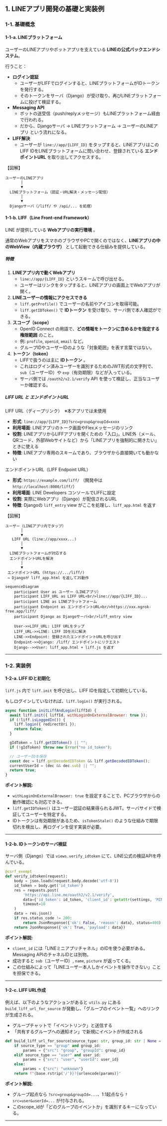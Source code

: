 ## 1. LINEアプリ開発の基礎と実装例

### 1-1. 基礎概念

#### 1-1-a. **LINEプラットフォーム**

ユーザーのLINEアプリやボットアプリを支えている **LINEの公式バックエンドシステム**。

行うこと：

* **ログイン認証**
  * ユーザーがLIFFでログインすると、LINEプラットフォームがIDトークンを発行する。
  * そのトークンをサーバ（Django）が受け取り、再びLINEプラットフォームに投げて検証する。
* **Messaging API**
  * ボットの送受信（push/replyメッセージ）もLINEプラットフォーム経由で行われる。
  * だから、Djangoサーバ → LINEプラットフォーム → ユーザーのLINEアプリ という流れになる。
* **LIFF解決**
  * ユーザーが `line://app/{LIFF_ID}` をタップすると、LINEアプリはこのLIFF IDをLINEプラットフォームに問い合わせ、登録されている **エンドポイントURL** を取り出してアクセスする。

【図解】

```
ユーザーのLINEアプリ
       │
       ▼
  LINEプラットフォーム（認証・URL解決・メッセージ配信）
       │
       ▼
  Djangoサーバ（/liff/ や /api/... を処理）
```



#### 1-1-b. LIFF（Line Front-end Framework）

LINE が提供している **Webアプリの実行環境** 。

通常のWebアプリをスマホのブラウザやPCで開くのではなく、**LINEアプリの中のWebView（内蔵ブラウザ）** として起動できる仕組みを提供している。

##### 特徴

1. **LINEアプリ内で動くWebアプリ**
   * `line://app/{LIFF_ID}` というスキームで呼び出せる。
   * ユーザーはリンクをタップすると、LINEアプリの画面上でWebアプリが開く。
2. **LINEユーザーの情報にアクセスできる**
   * `liff.getProfile()` でユーザーの名前やアイコンを取得可能。
   * `liff.getIDToken()` で **IDトークン** を受け取り、サーバ側で本人確認ができる。
3. **スコープ（scope）**
   * OpenID Connect の用語で、**どの情報をトークンに含めるかを指定する権限範囲** のこと。
   * 例: `profile`, `openid`, `email` など。
   * グループIDやユーザーIDのような「対象範囲」を表す言葉ではない。
4. **トークン（token）**
   * LIFFで扱うのは主に  **IDトークン** 。
   * これはログイン済みユーザーを識別するためのJWT形式の文字列で、`sub`（ユーザーID）や `exp`（有効期限）などが入っている。
   * サーバ側では `/oauth2/v2.1/verify` API を使って検証し、正当なユーザーか確認する。

##### LIFF URL と エンドポイントURL

LIFF URL（ディープリンク）　※本アプリでは未使用

- **形式**: `line://app/{LIFF_ID}?src=group&groupId=xxxx`
- **利用場面**: LINEアプリのトーク画面やFlexメッセージのリンク
- **役割**: LINEアプリからLIFFアプリを開くための「入口」。LINE外（メール、QRコード、外部Webサイトなど）から「LINEアプリを強制的に開きたい」ときに使える
- **特徴**: LINEアプリ専用のスキームであり、ブラウザから直接開いても動かない

エンドポイントURL（LIFF Endpoint URL）

- **形式**: `https://example.com/liff/` （開発中は `http://localhost:8000/liff/`）
- **利用場面**: LINE Developers コンソールでLIFFに設定
- **役割**: 実際にWebアプリ（Django）が配信されるURL
- **特徴**: Djangoの `liff_entry` view がここを処理し、`liff_app.html` を返す

【図解】

```
ユーザー（LINEアプリ内でタップ）
       │
       ▼
   LIFF URL (line://app/xxxx...)
       │
       ▼
  LINEプラットフォームが対応する
  エンドポイントURLを解決
       │
       ▼
 エンドポイントURL (https://.../liff/)
 → Djangoが liff_app.html を返してJS動作
```


```mermaid
sequenceDiagram
    participant User as ユーザー（LINEアプリ）
    participant LIFF_URL as LIFF URL<br/>line://app/{LIFF_ID}...
    participant LINE as LINEプラットフォーム
    participant Endpoint as エンドポイントURL<br/>https://xxx.ngrok-free.app/liff/
    participant Django as Djangoサーバ<br/>liff_entry view

    User->>LIFF_URL: LIFF URLをタップ
    LIFF_URL->>LINE: LIFF IDを元に解決
    LINE->>Endpoint: 登録されたエンドポイントURLを呼び出す
    Endpoint->>Django: /liff/ エンドポイントにリクエスト
    Django-->>User: liff_app.html + liff.js を返す
```

---

### 1-2. 実装例

#### 1-2-a. LIFF IDと初期化

`liff.js` 内で `liff.init` を呼び出し、LIFF IDを指定して初期化している。

もしログインしていなければ、`liff.login()` が実行される。

```js
async function initLiffAndLogin(liffId) {
  await liff.init({ liffId, withLoginOnExternalBrowser: true });
  if (!liff.isLoggedIn()) {
    liff.login({ redirectUri });
    return false;
  }

  gIdToken = liff.getIDToken() || "";
  if (!gIdToken) throw new Error("no id_token");

  // ユーザーIDを保存
  const dec = liff.getDecodedIDToken && liff.getDecodedIDToken();
  currentUserId = (dec && dec.sub) || "";
  return true;
}
```

**ポイント解説:**

* `withLoginOnExternalBrowser: true` を設定することで、PCブラウザからの動作確認にも対応できる。
* `liff.getIDToken()` はユーザー認証の結果得られるJWT。サーバサイドで検証してユーザーを特定する。
* IDトークンは有効期限があるため、`isTokenStale()` のような仕組みで期限切れを検出し、再ログインを促す実装が必要。

---

#### 1-2-b. IDトークンのサーバ検証

サーバ側（Django）では `views.verify_idtoken` にて、LINE公式の検証APIを呼んでいる。

```python
@csrf_exempt
def verify_idtoken(request):
    body = json.loads(request.body.decode('utf-8'))
    id_token = body.get('id_token')
    res = requests.post(
        'https://api.line.me/oauth2/v2.1/verify',
        data={'id_token': id_token, 'client_id': getattr(settings, 'MINIAPP_CHANNEL_ID', '')},
        timeout=10
    )
    data = res.json()
    if res.status_code != 200:
        return JsonResponse({'ok': False, 'reason': data}, status=400)
    return JsonResponse({'ok': True, 'payload': data})
```

**ポイント解説:**

* `client_id` には「LINEミニアプリチャネル」のIDを使う必要がある。Messaging APIのチャネルIDとは別物。
* 成功すると `sub`（ユーザーID）, `name`, `picture` が返ってくる。
* この仕組みによって「LINEユーザー本人しかイベントを操作できない」ことを担保できる。

---

#### 1-2-c. LIFF URL作成

例えば、以下のようなアクションがあると `utils.py` にある `build_liff_url_for_source` が発動し、「グループのイベント一覧」へのリンクが生成される。

- グループチャットで「イベントリンク」と送信する
- 「共有するグループへの通知オン」で新規にイベントが作成される

```python
def build_liff_url_for_source(source_type: str, group_id: str | None = None, user_id: str | None = None) -> str:
    if source_type == "group" and group_id:
        params = {"src": "group", "groupId": group_id}
    elif source_type == "user" and user_id:
        params = {"src": "user", "userId": user_id}
    else:
        params = {"src": "unknown"}
    return f"{base.rstrip('/')}?{urlencode(params)}"
```

**ポイント解説:**

* グループ起点なら `?src=group&groupId=...`、1:1起点なら `?src=user&userId=...` が付与される。
* このscope_idが「どのグループのイベントか」を識別するキーになっている。

---
